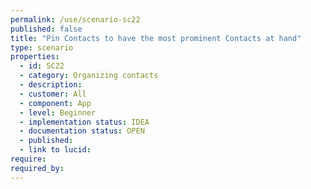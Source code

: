 ```yaml
---
permalink: /use/scenario-sc22
published: false
title: "Pin Contacts to have the most prominent Contacts at hand"
type: scenario
properties:
  - id: SC22
  - category: Organizing contacts
  - description: 
  - customer: All
  - component: App
  - level: Beginner
  - implementation status: IDEA
  - documentation status: OPEN
  - published: 
  - link to lucid: 
require:
required_by:
---
```


